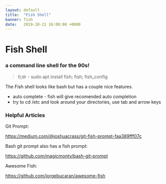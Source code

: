 ```yaml
---
layout: default
title:  "Fish Shell"
banner: fish
date:   2019-10-21 16:00:00 +0000
---
```

# Fish Shell

### a command line shell for the 90s!

> tl;dr - sudo apt install fish; fish; fish_config

The Fish shell looks like bash but has a couple nice features.

* auto complete - fish will give recomended auto completion
* try to cd /etc and look around your directories, use tab and arrow keys

### Helpful Articles

Git Prompt:

https://medium.com/@joshuacrass/git-fish-prompt-faa389fff07c

Bash git prompt also has a fish prompt:

https://github.com/magicmonty/bash-git-prompt

Awesome Fish:

https://github.com/jorgebucaran/awesome-fish
